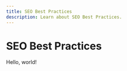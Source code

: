 ```yaml
---
title: SEO Best Practices
description: Learn about SEO Best Practices.
---
```


# SEO Best Practices

Hello, world!
